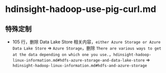 # hdinsight-hadoop-use-pig-curl.md

## 特殊定制

* 105 行，删除 Data Lake Store 相关内容，`either Azure Storage or Azure Data Lake Store` => `Azure Storage`，删除 `There are various ways to get at the data depending on which one you use.`，`hdinsight-hadoop-linux-information.md#hdfs-azure-storage-and-data-lake-store` => `hdinsight-hadoop-linux-information.md#hdfs-and-azure-storage`